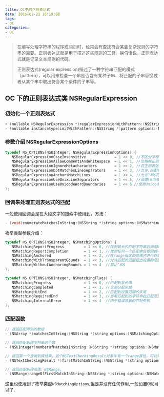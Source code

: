 ```yaml
---
title: OC中的正则表达式
date: 2016-02-21 16:19:08
tags:
- OC
categories:
- OC
---
```




> 在编写处理字符串的程序或网页时，经常会有查找符合某些复杂规则的字符串的需要。正则表达式就是用于描述这些规则的工具。换句话说，正则表达式就是记录文本规则的代码。
>
> 正则表达式(regular expression)描述了一种字符串匹配的模式（pattern），可以用来检查一个串是否含有某种子串、将匹配的子串替换或者从某个串中取出符合某个条件的子串等。

<!--more-->

## OC 下的正则表达式类 NSRegularExpression

### 初始化一个正则表达式

```objective-c
+ (nullable NSRegularExpression *)regularExpressionWithPattern:(NSString *)pattern options:(NSRegularExpressionOptions)options error:(NSError **)error;
- (nullable instancetype)initWithPattern:(NSString *)pattern options:(NSRegularExpressionOptions)options error:(NSError **)error;
```

### 参数介绍 NSRegularExpressionOptions

```objective-c
typedef NS_OPTIONS(NSUInteger, NSRegularExpressionOptions) {
   NSRegularExpressionCaseInsensitive             = 1 << 0, //不区分字母大小写
   NSRegularExpressionAllowCommentsAndWhitespace  = 1 << 1, //忽略掉正则表达式中的空格和#号之后的字符
   NSRegularExpressionIgnoreMetacharacters        = 1 << 2, //将正则表达式整体作为字符串处理,即忽略正则表达式的格式化字符
   NSRegularExpressionDotMatchesLineSeparators    = 1 << 3, //允许.匹配任何字符，包括换行符  
   NSRegularExpressionAnchorsMatchLines           = 1 << 4, //允许^和$符号匹配行的开头和结尾
   NSRegularExpressionUseUnixLineSeparators       = 1 << 5, //设置\n为唯一的行分隔符，否则所有的都有效。
   NSRegularExpressionUseUnicodeWordBoundaries    = 1 << 6 //使用Unicode TR#29标准作为词的边界，否则所有传统正则表达式的词边界都有效
};
```

### 回调来处理正则表达式的匹配

一般使用回调会是在大段文字的搜索中使用到，方法：

```objective-c
- (void)enumerateMatchesInString:(NSString *)string options:(NSMatchingOptions)options range:(NSRange)range usingBlock:(void (^)(NSTextCheckingResult * __nullable result, NSMatchingFlags flags, BOOL *stop))block;
```

枚举类型参数介绍：

```objective-c
typedef NS_OPTIONS(NSUInteger, NSMatchingOptions) {
   NSMatchingReportProgress         = 1 << 0, //找到最长的匹配字符串后调用block回调
   NSMatchingReportCompletion       = 1 << 1, //找到任何一个匹配串后都回调一次block
   NSMatchingAnchored               = 1 << 2, //在range指定的范围内进行匹配.
   NSMatchingWithTransparentBounds  = 1 << 3, //允许匹配的范围超出设置的范围
   NSMatchingWithoutAnchoringBounds = 1 << 4  //禁止^和$
};

typedef NS_OPTIONS(NSUInteger, NSMatchingFlags) {
   NSMatchingProgress               = 1 << 0, //匹配到最长串     
   NSMatchingCompleted              = 1 << 1, //全部分配完成   
   NSMatchingHitEnd                 = 1 << 2, //匹配到设置范围的末尾   
   NSMatchingRequiredEnd            = 1 << 3, //当前匹配到的字符串在匹配范围的末尾时    
   NSMatchingInternalError          = 1 << 4  //由于错误导致的匹配失败   
};
```

### 匹配函数

```objective-c
// 返回匹配得到的数组
- (NSArray *)matchesInString:(NSString *)string options:(NSMatchingOptions)options range:(NSRange)range;

// 返回匹配到得字符串的个数
- (NSUInteger)numberOfMatchesInString:(NSString *)string options:(NSMatchingOptions)options range:(NSRange)range;

// 返回第一个查询到得结果，这个NSTextCheckingResult对象中有一个range属性，可以得到匹配到的字符串的范围。
- (NSTextCheckingResult *)firstMatchInString:(NSString *)string options:(NSMatchingOptions)options range:(NSRange)range;

// 返回匹配到得范围，NSRange。
- (NSRange)rangeOfFirstMatchInString:(NSString *)string options:(NSMatchingOptions)options range:(NSRange)range;
```

这里也使用到了枚举类型`NSMatchingOptions`,但是并没有任何作用,一般设置0就可以了.